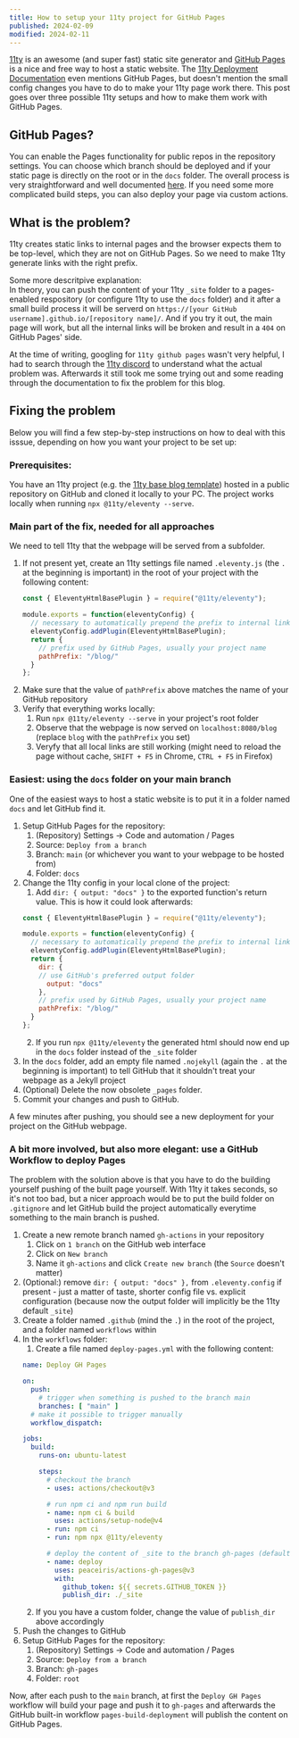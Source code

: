 ```yaml
---
title: How to setup your 11ty project for GitHub Pages
published: 2024-02-09
modified: 2024-02-11
---
```

[11ty](https://www.11ty.dev/) is an awesome (and super fast) static site generator and [GitHub Pages](https://pages.github.com/) is a nice and free way to host a static website. The [11ty Deployment Documentation](https://www.11ty.dev/docs/deployment/) even mentions GitHub Pages, but doesn't mention the small config changes you have to do to make your 11ty page work there. This post goes over three possible 11ty setups and how to make them work with GitHub Pages.

## GitHub Pages?
You can enable the Pages functionality for public repos in the repository settings. You can choose which branch should be deployed and if your static page is directly on the root or in the `docs` folder. The overall process is very straightforward and well documented [here](https://docs.github.com/en/pages/getting-started-with-github-pages/creating-a-github-pages-site). If you need some more complicated build steps, you can also deploy your page via custom actions.

## What is the problem?
11ty creates static links to internal pages and the browser expects them to be top-level, which they are not on GitHub Pages. So we need to make 11ty generate links with the right prefix.

Some more descritpive explanation:  
In theory, you can push the content of your 11ty `_site` folder to a pages-enabled respository (or configure 11ty to use the `docs` folder) and it after a small build process it will be serverd on `https://[your GitHub username].github.io/[repository name]/`. And if you try it out, the main page will work, but all the internal links will be broken and result in a `404` on GitHub Pages' side.

At the time of writing, googling for `11ty github pages` wasn't very helpful, I had to search through the [11ty discord](https://www.11ty.dev/blog/discord/) to understand what the actual problem was. Afterwards it still took me some trying out and some reading through the documentation to fix the problem for this blog.

## Fixing the problem
Below you will find a few step-by-step instructions on how to deal with this isssue, depending on how you want your project to be set up:

### Prerequisites:
You have an 11ty project (e.g. the [11ty base blog template](https://github.com/11ty/eleventy-base-blog)) hosted in a public repository on GitHub and cloned it locally to your PC. The project works locally when running `npx @11ty/eleventy --serve`.

### Main part of the fix, needed for all approaches
We need to tell 11ty that the webpage will be served from a subfolder.
1. If not present yet, create an 11ty settings file named `.eleventy.js` (the `.` at the beginning is important) in the root of your project with the following content:  
    ```js
    const { EleventyHtmlBasePlugin } = require("@11ty/eleventy");

    module.exports = function(eleventyConfig) {
      // necessary to automatically prepend the prefix to internal links
      eleventyConfig.addPlugin(EleventyHtmlBasePlugin);
      return {
        // prefix used by GitHub Pages, usually your project name
        pathPrefix: "/blog/"
      }
    };
    ```
2. Make sure that the value of `pathPrefix` above matches the name of your GitHub repository
3. Verify that everything works locally:
    1. Run `npx @11ty/eleventy --serve` in your project's root folder
    2. Observe that the webpage is now served on `localhost:8080/blog` (replace `blog` with the `pathPrefix` you set)
    3. Veryfy that all local links are still working (might need to reload the page without cache, `SHIFT + F5` in Chrome, `CTRL + F5` in Firefox)

### Easiest: using the `docs` folder on your main branch
One of the easiest ways to host a static website is to put it in a folder named `docs` and let GitHub find it.

1. Setup GitHub Pages for the repository:
    1. (Repository) Settings -> Code and automation / Pages
    2. Source: `Deploy from a branch`
    3. Branch: `main` (or whichever you want to your webpage to be hosted from)
    4. Folder: `docs`
2. Change the 11ty config in your local clone of the project:
    1. Add `dir: { output: "docs" }` to the exported function's return value. This is how it could look afterwards:
    ```js
    const { EleventyHtmlBasePlugin } = require("@11ty/eleventy");

    module.exports = function(eleventyConfig) {
      // necessary to automatically prepend the prefix to internal links
      eleventyConfig.addPlugin(EleventyHtmlBasePlugin);
      return {
        dir: {
        // use GitHub's preferred output folder
          output: "docs"
        },
        // prefix used by GitHub Pages, usually your project name
        pathPrefix: "/blog/"
      }
    };
    ```
    2. If you run `npx @11ty/eleventy` the generated html should now end up in the `docs` folder instead of the `_site` folder
4. In the `docs` folder, add an empty file named `.nojekyll` (again the `.` at the beginning is important) to tell GitHub that it shouldn't treat your webpage as a Jekyll project
5. (Optional) Delete the now obsolete `_pages` folder.
6. Commit your changes and push to GitHub.

A few minutes after pushing, you should see a new deployment for your project on the GitHub webpage.

### A bit more involved, but also more elegant: use a GitHub Workflow to deploy Pages
The problem with the solution above is that you have to do the building yourself pushing of the built page yourself. With 11ty it takes seconds, so it's not too bad, but a nicer approach would be to put the build folder on `.gitignore` and let GitHub build the project automatically everytime something to the main branch is pushed.

1. Create a new remote branch named `gh-actions` in your repository
    1. Click on `1 branch` on the GitHub web interface
    2. Click on `New branch`
    3. Name it `gh-actions` and click `Create new branch` (the `Source` doesn't matter)
2. (Optional:) remove `dir: { output: "docs" },` from `.eleventy.config` if present - just a matter of taste, shorter config file vs. explicit configuration (because now the output folder will implicitly be the 11ty default `_site`)
3. Create a folder named `.github` (mind the `.`) in the root of the project, and a folder named `workflows` within
4. In the `workflows` folder:
    1. Create a file named `deploy-pages.yml` with the following content:  
    ```yml
    name: Deploy GH Pages

    on:
      push: 
        # trigger when something is pushed to the branch main
        branches: [ "main" ]
      # make it possible to trigger manually
      workflow_dispatch: 

    jobs:
      build:
        runs-on: ubuntu-latest

        steps:
          # checkout the branch
          - uses: actions/checkout@v3

          # run npm ci and npm run build
          - name: npm ci & build
            uses: actions/setup-node@v4
          - run: npm ci
          - run: npm npx @11ty/eleventy

          # deploy the content of _site to the branch gh-pages (default setting)
          - name: deploy
            uses: peaceiris/actions-gh-pages@v3
            with:
              github_token: ${{ secrets.GITHUB_TOKEN }}
              publish_dir: ./_site
    ```
    2. If you you have a custom folder, change the value of `publish_dir` above accordingly
5. Push the changes to GitHub
6. Setup GitHub Pages for the repository:
    1. (Repository) Settings -> Code and automation / Pages
    2. Source: `Deploy from a branch`
    3. Branch: `gh-pages`
    4. Folder: `root`

Now, after each push to the `main` branch, at first the `Deploy GH Pages` workflow will build your page and push it to `gh-pages` and afterwards the GitHub built-in workflow `pages-build-deployment` will publish the content on GitHub Pages.
